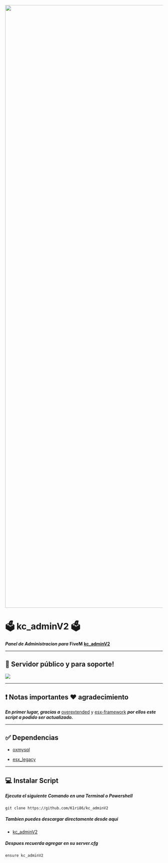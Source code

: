 <p align="center">
    <img src="https://i.imgur.com/uh7rzGc.png" width="1920">
</p>

# ​🗳️ kc_adminV2 ​🗳️
***Panel de Administracion para*** **FiveM** [**kc_adminV2**](https://github.com/K1ri86/kc_adminV2/archive/refs/heads/main.zip)
___
## 📡 Servidor público y para soporte!

<a href="https://discord.gg/H76NQkP2tZ"><img src="https://discord.com/api/guilds/422166931823394817/widget.png?style=banner2"></a>
___

## ❗ Notas importantes ❤️ agradecimiento

***En primer lugar, gracias a*** [overextended](https://github.com/overextended) y [esx-framework](https://github.com/esx-framework) ***por ellos este script a podido ser actualizado.***
___

## ✅ Dependencias

* [oxmysql](https://github.com/overextended/oxmysql)

* [esx_legacy](https://github.com/esx-framework/esx-legacy)

___
## 💻​ Instalar Script
##### Ejecuta el siguiente Comando en una Terminal o Powershell
```
git clone https://github.com/K1ri86/kc_adminV2
```
##### Tambien puedes descargar directamente desde aqui 
* [kc_adminV2](https://github.com/K1ri86/kc_adminV2/archive/refs/heads/main.zip)
##### Despues recuerda agregar en su ___server.cfg___
```
ensure kc_adminV2
```
